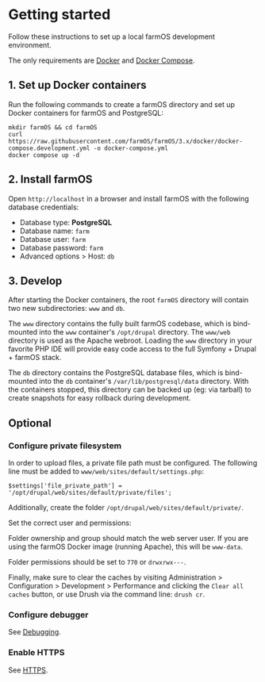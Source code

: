 # Getting started

Follow these instructions to set up a local farmOS development environment.

The only requirements are [Docker](https://www.docker.com) and
[Docker Compose](https://docs.docker.com/compose).

## 1. Set up Docker containers

Run the following commands to create a farmOS directory and set up Docker
containers for farmOS and PostgreSQL:

    mkdir farmOS && cd farmOS
    curl https://raw.githubusercontent.com/farmOS/farmOS/3.x/docker/docker-compose.development.yml -o docker-compose.yml
    docker compose up -d

## 2. Install farmOS

Open `http://localhost` in a browser and install farmOS with the following
database credentials:

- Database type: **PostgreSQL**
- Database name: `farm`
- Database user: `farm`
- Database password: `farm`
- Advanced options > Host: `db`

## 3. Develop

After starting the Docker containers, the root `farmOS` directory will contain
two new subdirectories: `www` and `db`.

The `www` directory contains the fully built farmOS codebase, which is
bind-mounted into the `www` container's `/opt/drupal` directory. The `www/web`
directory is used as the Apache webroot. Loading the `www` directory in your
favorite PHP IDE will provide easy code access to the full Symfony + Drupal +
farmOS stack.

The `db` directory contains the PostgreSQL database files, which is
bind-mounted into the `db` container's `/var/lib/postgresql/data` directory.
With the containers stopped, this directory can be backed up (eg: via tarball)
to create snapshots for easy rollback during development.

## Optional

### Configure private filesystem

In order to upload files, a private file path must be configured. The following
line must be added to `www/web/sites/default/settings.php`:

    $settings['file_private_path'] = '/opt/drupal/web/sites/default/private/files';

Additionally, create the folder `/opt/drupal/web/sites/default/private/`.

Set the correct user and permissions:

Folder ownership and group should match the web server user. If you are using
the farmOS Docker image (running Apache), this will be `www-data`.

Folder permissions should be set to `770` or `drwxrwx---`.

Finally, make sure to clear the caches by visiting Administration >
Configuration > Development > Performance and clicking the `Clear all caches`
button, or use Drush via the command line: `drush cr`.

### Configure debugger

See [Debugging](/development/environment/debug).

### Enable HTTPS

See [HTTPS](/development/environment/https).
